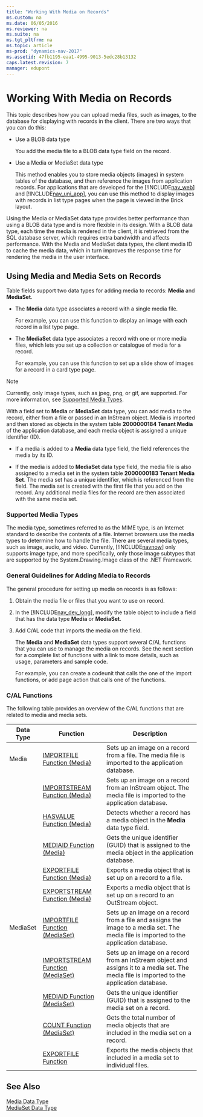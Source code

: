 ```yaml
---
title: "Working With Media on Records"
ms.custom: na
ms.date: 06/05/2016
ms.reviewer: na
ms.suite: na
ms.tgt_pltfrm: na
ms.topic: article
ms-prod: "dynamics-nav-2017"
ms.assetid: 47fb1195-eaa1-4995-9013-5edc28b13132
caps.latest.revision: 7
manager: edupont
---
```

# Working With Media on Records
This topic describes how you can upload media files, such as images, to the database for displaying with records in the client. There are two ways that you can do this:  
  
-   Use a BLOB data type  
  
     You add the media file to a BLOB data type field on the record.  
  
-   Use a Media or MediaSet data type  
  
     This method enables you to store media objects \(images\) in system tables of the database, and then reference the images from application records. For applications that are developed for the [!INCLUDE[nav_web](includes/nav_web_md.md)] and [!INCLUDE[nav_uni_app](includes/nav_uni_app_md.md)], you can use this method to display images with records in list type pages when the page is viewed in the Brick layout.  
  
 Using the Media or MediaSet data type provides better performance than using a BLOB data type and is more flexible in its design. With a BLOB data type, each time the media is rendered in the client, it is retrieved from the SQL database server, which requires extra bandwidth and affects performance. With the Media and MediaSet data types, the client media ID to cache the media data, which in turn improves the response time for rendering the media in the user interface.  
  
## Using Media and Media Sets on Records  
 Table fields support two data types for adding media to records: **Media** and **MediaSet**.  
  
-   The **Media** data type associates a record with a single media file.  
  
     For example, you can use this function to display an image with each record in a list type page.  
  
-   The **MediaSet** data type associates a record with one or more media files, which lets you set up a collection or catalogue of media for a record.  
  
     For example, you can use this function to set up a slide show of images for a record in a card type page.  
  
> [!NOTE]  
>  Currently, only image types, such as jpeg, png, or gif, are supported. For more information, see [Supported Media Types](Working-With-Media-on-Records.md#SupportedMediaTypes).  
  
 With a field set to **Media** or **MediaSet** data type, you can add media to the record, either from a file or passed in an InStream object. Media is imported and then stored as objects in the system table **2000000184 Tenant Media** of the application database, and each media object is assigned a unique identifier \(ID\).  
  
-   If a media is added to a **Media** data type field, the field references the media by its ID.  
  
-   If the media is added to **MediaSet** data type field, the media file is also assigned to a media set in the system table **2000000183 Tenant Media Set**. The media set has a unique identifier, which is referenced from the field. The media set is created with the first file that you add on the record. Any additional media files for the record are then associated with the same media set.  
  
###  <a name="SupportedMediaTypes"></a> Supported Media Types  
 The media type, sometimes referred to as the MIME type, is an Internet standard to describe the contents of a file. Internet browsers use the media types to determine how to handle the file. There are several media types, such as image, audio, and video. Currently, [!INCLUDE[navnow](includes/navnow_md.md)] only supports image type, and more specifically, only those image subtypes that are supported by the System.Drawing.Image class of the .NET Framework.  
  
### General Guidelines for Adding Media to Records  
 The general procedure for setting up media on records is as follows:  
  
1.  Obtain the media file or files that you want to use on record.  
  
2.  In the [!INCLUDE[nav_dev_long](includes/nav_dev_long_md.md)], modify the table object to include a field that has the data type **Media** or **MediaSet**.  
  
3.  Add C\/AL code that imports the media on the field.  
  
     The **Media** and **MediaSet** data types support several C\/AL functions that you can use to manage the media on records. See the next section for a complete list of functions with a link to more details, such as usage, parameters and sample code.  
  
     For example, you can create a codeunit that calls the one of the import functions, or add page action that calls one of the functions.  
  
### C\/AL Functions  
 The following table provides an overview of the C\/AL functions that are related to media and media sets.  
  
|Data Type|Function|Description|  
|---------------|--------------|-----------------|  
|Media|[IMPORTFILE Function \(Media\)](IMPORTFILE-Function--Media-.md)|Sets up an image on a record from a file. The media file is imported to the application database.|  
||[IMPORTSTREAM Function \(Media\)](IMPORTSTREAM-Function--Media-.md)|Sets up an image on a record from an InStream object. The media file is imported to the application database.|  
||[HASVALUE Function \(Media\)](HASVALUE-Function--Media-.md)|Detects whether a record has a media object in the **Media** data type field.|  
||[MEDIAID Function \(Media\)](MEDIAID-Function--Media-.md)|Gets the unique identifier \(GUID\) that is assigned to the media object in the application database.|  
||[EXPORTFILE Function \(Media\)](EXPORTFILE-Function--Media-.md)|Exports a media object that is set up on a record to a file.|  
||[EXPORTSTREAM Function \(Media\)](EXPORTSTREAM-Function--Media-.md)|Exports a media object that is set up on a record to an OutStream object.|  
|MediaSet|[IMPORTFILE Function \(MediaSet\)](IMPORTFILE-Function--MediaSet-.md)|Sets up an image on a record from a file and assigns the image to a media set. The media file is imported to the application database.|  
||[IMPORTSTREAM Function \(MediaSet\)](IMPORTSTREAM-Function--MediaSet-.md)|Sets up an image on a record from an InStream object and assigns it to a media set. The media file is imported to the application database.|  
||[MEDIAID Function \(MediaSet\)](MEDIAID-Function--MediaSet-.md)|Gets the unique identifier \(GUID\) that is assigned to the media set on a record.|  
||[COUNT Function \(MediaSet\)](COUNT-Function--MediaSet-.md)|Gets the total number of media objects that are included in the media set on a record.|  
||[EXPORTFILE Function](EXPORTFILE-Function.md)|Exports the media objects that included in a media set to individual files.|  
  
## See Also  
 [Media Data Type](Media-Data-Type.md)   
 [MediaSet Data Type](MediaSet-Data-Type.md)